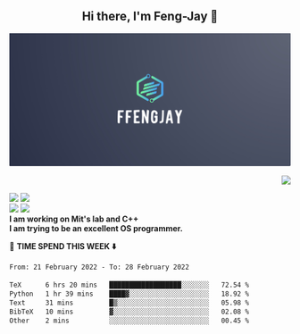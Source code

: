 <h2 align="center"> Hi there, I'm Feng-Jay 👋 </h2>  

![](https://github.com/Feng-Jay/DataStruct/blob/master/Image/1.png)  

<img align="right" src="https://github-readme-stats.vercel.app/api?username=Feng-Jay&show_icons=true&icon_color=CE1D2D&text_color=718096&bg_color=ffffff&hide_title=true" />


&emsp;

![](https://visitor-badge.glitch.me/badge?page_id=Feng-Jay.readme)
![](https://img.shields.io/badge/Concentrate-Cpp-blue)  
![](https://img.shields.io/badge/Rust-primer-orange)
![](https://img.shields.io/badge/Target-OS-9cf)  
**I am working on Mit's lab and C++**  
**I am trying to be an excellent OS programmer.**  


📘 **TIME SPEND THIS WEEK ⬇️**
<!--START_SECTION:waka-->

```text
From: 21 February 2022 - To: 28 February 2022

TeX      6 hrs 20 mins   ██████████████████░░░░░░░   72.54 %
Python   1 hr 39 mins    ████▓░░░░░░░░░░░░░░░░░░░░   18.92 %
Text     31 mins         █▒░░░░░░░░░░░░░░░░░░░░░░░   05.98 %
BibTeX   10 mins         ▓░░░░░░░░░░░░░░░░░░░░░░░░   02.08 %
Other    2 mins          ░░░░░░░░░░░░░░░░░░░░░░░░░   00.45 %
```

<!--END_SECTION:waka-->
